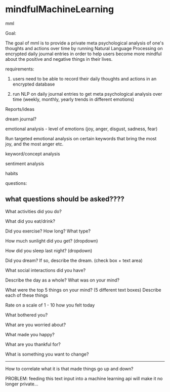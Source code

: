 # mindfulMachineLearning

mml
 
Goal:
 
The goal of mml is to provide a private meta psychological analysis of one's thoughts and actions over time by running Natural Language Processing on encrypted daily journal entries in order to help users become more mindful about the positive and negative things in their lives.
 
requirements:
 
1. users need to be able to record their daily thoughts and actions in an encrypted database
 
2. run NLP on daily journal entries to get meta psychological analysis over time (weekly, monthly, yearly trends in different emotions)
 
Reports/ideas
 
dream journal?

emotional analysis - level of emotions (joy, anger, disgust, sadness, fear)

Run targeted emotional analysis on certain keywords that bring the most joy, and the most anger etc.

keyword/concept analysis

sentiment analysis

habits
 
 
questions:
 
what questions should be asked????
------------------------------------
What activities did you do?
 
What did you eat/drink?
 
Did you exercise? How long? What type?
 
How much sunlight did you get? (dropdown)
 
How did you sleep last night? (dropdown)
 
Did you dream? If so, describe the dream. (check box + text area)
 
What social interactions did you have?
 
Describe the day as a whole? What was on your mind?
 
What were the top 5 things on your mind? (5 different text boxes) Describe each of these things
 
Rate on a scale of 1 - 10 how you felt today
 
What bothered you?
 
What are you worried about?
 
What made you happy?
 
What are you thankful for?
 
What is something you want to change?
 
-------------------------------------------------------------
 
How to correlate what it is that made things go up and down?
 
 
PROBLEM: feeding this text input into a machine learning api will make it no longer private...
